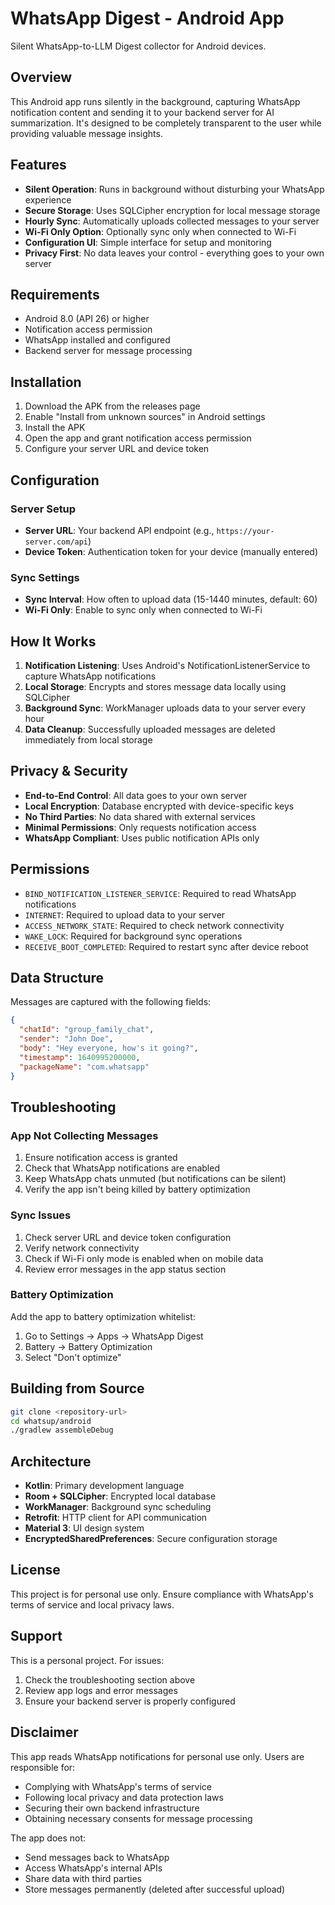 # WhatsApp Digest - Android App

Silent WhatsApp-to-LLM Digest collector for Android devices.

## Overview

This Android app runs silently in the background, capturing WhatsApp notification content and sending it to your backend server for AI summarization. It's designed to be completely transparent to the user while providing valuable message insights.

## Features

- **Silent Operation**: Runs in background without disturbing your WhatsApp experience
- **Secure Storage**: Uses SQLCipher encryption for local message storage
- **Hourly Sync**: Automatically uploads collected messages to your server
- **Wi-Fi Only Option**: Optionally sync only when connected to Wi-Fi
- **Configuration UI**: Simple interface for setup and monitoring
- **Privacy First**: No data leaves your control - everything goes to your own server

## Requirements

- Android 8.0 (API 26) or higher
- Notification access permission
- WhatsApp installed and configured
- Backend server for message processing

## Installation

1. Download the APK from the releases page
2. Enable "Install from unknown sources" in Android settings
3. Install the APK
4. Open the app and grant notification access permission
5. Configure your server URL and device token

## Configuration

### Server Setup
- **Server URL**: Your backend API endpoint (e.g., `https://your-server.com/api`)
- **Device Token**: Authentication token for your device (manually entered)

### Sync Settings
- **Sync Interval**: How often to upload data (15-1440 minutes, default: 60)
- **Wi-Fi Only**: Enable to sync only when connected to Wi-Fi

## How It Works

1. **Notification Listening**: Uses Android's NotificationListenerService to capture WhatsApp notifications
2. **Local Storage**: Encrypts and stores message data locally using SQLCipher
3. **Background Sync**: WorkManager uploads data to your server every hour
4. **Data Cleanup**: Successfully uploaded messages are deleted immediately from local storage

## Privacy & Security

- **End-to-End Control**: All data goes to your own server
- **Local Encryption**: Database encrypted with device-specific keys
- **No Third Parties**: No data shared with external services
- **Minimal Permissions**: Only requests notification access
- **WhatsApp Compliant**: Uses public notification APIs only

## Permissions

- `BIND_NOTIFICATION_LISTENER_SERVICE`: Required to read WhatsApp notifications
- `INTERNET`: Required to upload data to your server
- `ACCESS_NETWORK_STATE`: Required to check network connectivity
- `WAKE_LOCK`: Required for background sync operations
- `RECEIVE_BOOT_COMPLETED`: Required to restart sync after device reboot

## Data Structure

Messages are captured with the following fields:
```json
{
  "chatId": "group_family_chat",
  "sender": "John Doe",
  "body": "Hey everyone, how's it going?",
  "timestamp": 1640995200000,
  "packageName": "com.whatsapp"
}
```

## Troubleshooting

### App Not Collecting Messages
1. Ensure notification access is granted
2. Check that WhatsApp notifications are enabled
3. Keep WhatsApp chats unmuted (but notifications can be silent)
4. Verify the app isn't being killed by battery optimization

### Sync Issues
1. Check server URL and device token configuration
2. Verify network connectivity
3. Check if Wi-Fi only mode is enabled when on mobile data
4. Review error messages in the app status section

### Battery Optimization
Add the app to battery optimization whitelist:
1. Go to Settings → Apps → WhatsApp Digest
2. Battery → Battery Optimization
3. Select "Don't optimize"

## Building from Source

```bash
git clone <repository-url>
cd whatsup/android
./gradlew assembleDebug
```

## Architecture

- **Kotlin**: Primary development language
- **Room + SQLCipher**: Encrypted local database
- **WorkManager**: Background sync scheduling
- **Retrofit**: HTTP client for API communication
- **Material 3**: UI design system
- **EncryptedSharedPreferences**: Secure configuration storage

## License

This project is for personal use only. Ensure compliance with WhatsApp's terms of service and local privacy laws.

## Support

This is a personal project. For issues:
1. Check the troubleshooting section above
2. Review app logs and error messages
3. Ensure your backend server is properly configured

## Disclaimer

This app reads WhatsApp notifications for personal use only. Users are responsible for:
- Complying with WhatsApp's terms of service
- Following local privacy and data protection laws
- Securing their own backend infrastructure
- Obtaining necessary consents for message processing

The app does not:
- Send messages back to WhatsApp
- Access WhatsApp's internal APIs
- Share data with third parties
- Store messages permanently (deleted after successful upload)